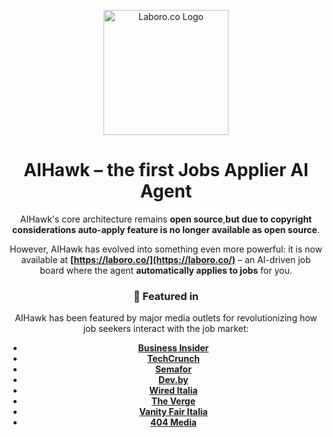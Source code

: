 <a name="top"></a>

<div align="center">
<img src="https://laboro.co/landing/logo.svg" alt="Laboro.co Logo" width="200" />

# AIHawk – the first Jobs Applier AI Agent

AIHawk's core architecture remains **open source**,**but due to copyright considerations auto-apply feature is no longer available as open source**.

However, AIHawk has evolved into something even more powerful:
it is now available at **[https://laboro.co/](https://laboro.co/)** – an AI-driven job board where the agent **automatically applies to jobs** for you.


### 📰 Featured in

AIHawk has been featured by major media outlets for revolutionizing how job seekers interact with the job market:

* [**Business Insider**](https://www.businessinsider.com/aihawk-applies-jobs-for-you-linkedin-risks-inaccuracies-mistakes-2024-11)
* [**TechCrunch**](https://techcrunch.com/2024/10/10/a-reporter-used-ai-to-apply-to-2843-jobs/)
* [**Semafor**](https://www.semafor.com/article/09/12/2024/linkedins-have-nots-and-have-bots)
* [**Dev.by**](https://devby.io/news/ya-razoslal-rezume-na-2843-vakansii-po-17-v-chas-kak-ii-boty-vytesnyaut-ludei-iz-protsessa-naima.amp)
* [**Wired Italia**](https://www.wired.it/article/aihawk-come-automatizzare-ricerca-lavoro/)
* [**The Verge**](https://www.theverge.com/2024/10/10/24266898/ai-is-enabling-job-seekers-to-think-like-spammers)
* [**Vanity Fair Italia**](https://www.vanityfair.it/article/intelligenza-artificiale-candidature-di-lavoro)
* [**404 Media**](https://www.404media.co/i-applied-to-2-843-roles-the-rise-of-ai-powered-job-application-bots/)


